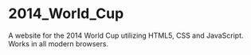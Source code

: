 2014_World_Cup
==============

A website for the 2014 World Cup utilizing HTML5, CSS and JavaScript. Works in all modern browsers.
